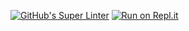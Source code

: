 [![GitHub's Super Linter](https://github.com/ICD20-Digital-Tech-LoganC/Unit1-06-HTML-Favicons/workflows/GitHub's%20Super%20Linter/badge.svg)](https://github.com/ICD20-Digital-Tech-LoganC/Unit1-06-HTML-Favicons/actions)
[![Run on Repl.it](https://repl.it/badge/github/ICD20-Digital-Tech-LoganC/Unit1-06-HTML-Favicons)](https://repl.it/github/ICD20-Digital-Tech-LoganC/Unit1-06-HTML-Favicons)